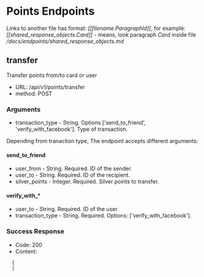 # Points Endpoints

Links to another file has format: *[[filename.ParagraphId]]*, for example: *[[shared_response_objects.Card]]* - means, 
look paragraph _Card_ inside file _/docs/endpoints/shared_response_objects.md_


## transfer

Transfer points from/to card or user

 - URL: /api/v1/points/transfer
 - method: POST

### Arguments
 - transaction_type - String. Options ['send_to_friend', 'verify_with_facebook']. Type of transaction.

 Depending from tranaction type, The endpoint accepts different arguments:

#### send_to_friend
 - user_from - String. Required. ID of the sender.
 - user_to - String. Required. ID of the recipient.
 - silver_points - Integer. Required. Silver points to transfer.

#### verify_with_*
 - user_to - String. Required. ID of the user
 - transaction_type - String. Required. Options: ['verify_with_facebook'].
 

### Success Response

 - Code: 200
 - Content:
```json
  {
  }
```

